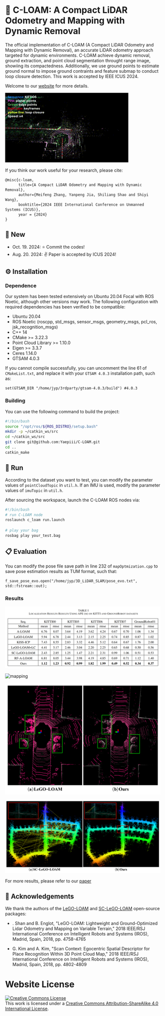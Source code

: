 # :dolls: C-LOAM: A Compact LiDAR Odometry and Mapping with Dynamic Removal

The official implementation of C-LOAM (A Compact LiDAR Odometry and Mapping with Dynamic Removal), an accurate LiDAR odometry approach targeted for dynamic environments. C-LOAM achieve dynamic removal, ground extraction, and point cloud segmentation throught range image, showiing its compactedness. Additionally, we use ground points to estimate ground normal to impose ground contraints and feature submap to conduct loop closure detection. This work is accepted by IEEE ICUS 2024.

Welcome to our [website](https://yaepiii.github.io/C-LOAM/) for more details.

![Video](./web/resources/C-LOAM.gif)

If you think our work useful for your research, please cite:

```
@misc{c-loam,
      title={A Compact LiDAR Odometry and Mapping with Dynamic Removal}, 
      author={Meifeng Zhang, Yanpeng Jia, Shiliang Shao and Shiyi Wang},
      booktitle={2024 IEEE International Conference on Unmanned Systems (ICUS)},
      year = {2024}
}
```

## :mega: New

- Oct. 19. 2024: :star: Commit the codes!
- Aug. 20. 2024: :v: Paper is accepted by ICUS 2024!

## :gear: Installation

### Dependence

Our system has been tested extensively on Ubuntu 20.04 Focal with ROS Noetic, although other versions may work. The following configuration with required dependencies has been verified to be compatible:

- Ubuntu 20.04
- ROS Noetic (roscpp, std_msgs, sensor_msgs, geometry_msgs, pcl_ros, jsk_recognition_msgs)
- C++ 14
- CMake >= 3.22.3
- Point Cloud Library >= 1.10.0
- Eigen >= 3.3.7
- Ceres 1.14.0
- GTSAM 4.0.3

If you cannot compile successfully, you can uncomment the line 61 of `CMakeList.txt`, and replace it with your `GTSAM 4.0.3` installation path, such as:

```
set(GTSAM_DIR "/home/jyp/3rdparty/gtsam-4.0.3/build") #4.0.3
```

### Building

You can use the following command to build the project:

```bash
#!/bin/bash
source "/opt/ros/${ROS_DISTRO}/setup.bash"
mkdir -p ~/catkin_ws/src
cd ~/catkin_ws/src
git clone git@github.com:Yaepiii/C-LOAM.git
cd ..
catkin_make
```

## :snail: Run

According to the dataset you want to test, you can modify the parameter values of `pointCloudTopic` in `util.h`. If an IMU is used, modify the parameter values of `imuTopic` in `util.h`.

After sourcing the workspace, launch the C-LOAM ROS nodes via:

```bash
#!/bin/bash
# run C-LOAM node
roslaunch c_loam run.launch

# play your bag
rosbag play your_test.bag
```

## :clipboard: Evaluation

You can modify the pose file save path in line 232 of `mapOptmization.cpp` to save pose estimation results as TUM format, such that:

```
f_save_pose_evo.open("/home/jyp/3D_LiDAR_SLAM/pose_evo.txt", std::fstream::out);
```

### Results

![localization](./web/resources/localization.png)

![mapping](./web/resources/dynamic_removal.png)

![mapping](./web/resources/ground_extraction.png)

![mapping](./web/resources/loop_closure.png)

For more results, please refer to our [paper](https://arxiv.org/abs/2410.13240)

## :rose: Acknowledgements

We thank the authors of the [LeGO-LOAM](https://github.com/RobustFieldAutonomyLab/LeGO-LOAM) and [SC-LeGO-LOAM](https://github.com/gisbi-kim/SC-LeGO-LOAM?tab=readme-ov-file) open-source packages:

- . Shan and B. Englot, "LeGO-LOAM: Lightweight and Ground-Optimized Lidar Odometry and Mapping on Variable Terrain," 2018 IEEE/RSJ International Conference on Intelligent Robots and Systems (IROS), Madrid, Spain, 2018, pp. 4758-4765

- G. Kim and A. Kim, "Scan Context: Egocentric Spatial Descriptor for Place Recognition Within 3D Point Cloud Map," 2018 IEEE/RSJ International Conference on Intelligent Robots and Systems (IROS), Madrid, Spain, 2018, pp. 4802-4809



# Website License
<a rel="license" href="http://creativecommons.org/licenses/by-sa/4.0/"><img alt="Creative Commons License" style="border-width:0" src="https://i.creativecommons.org/l/by-sa/4.0/88x31.png" /></a><br />This work is licensed under a <a rel="license" href="http://creativecommons.org/licenses/by-sa/4.0/">Creative Commons Attribution-ShareAlike 4.0 International License</a>.
